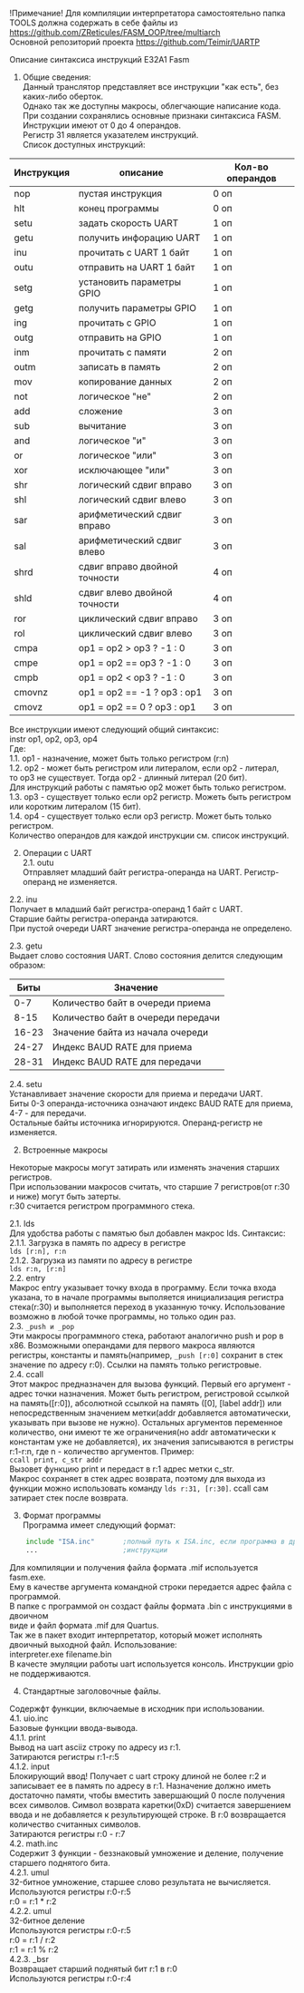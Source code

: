 !Примечание!
Для компиляции интерпретатора самостоятельно папка TOOLS должна содержать в себе файлы из <https://github.com/ZReticules/FASM_OOP/tree/multiarch>  
Основной репозиторий проекта <https://github.com/Teimir/UARTP>

Описание синтаксиса инструкций E32A1 Fasm  
1. Общие сведения:  
Данный транслятор представляет все инструкции "как есть", без каких-либо оберток.  
Однако так же доступны макросы, облегчающие написание кода.  
При создании сохранялись основные признаки синтаксиса FASM.  
Инструкции имеют от 0 до 4 операндов.  
Регистр 31 является указателем инструкций.  
Список доступных инструкций:  

| Инструкция| описание| Кол-во операндов |  
| ---| ---| ---| 
| nop| пустая инструкция|  0 оп |   
| hlt| конец программы|  0 оп |   
| setu| задать скорость UART|  1 оп |   
| getu| получить инфорацию UART|  1 оп |   
| inu| прочитать с UART 1 байт|  1 оп |   
| outu| отправить на UART 1 байт|  1 оп |   
| setg| установить параметры GPIO|  1 оп |   
| getg| получить параметры GPIO|  1 оп |   
| ing| прочитать с GPIO|  1 оп |   
| outg| отправить на GPIO|  1 оп |   
| inm| прочитать с памяти|  2 оп |   
| outm| записать в память|  2 оп |   
| mov| копирование данных|  2 оп |   
| not| логическое "не"|  2 оп |   
| add| сложение|  3 оп |   
| sub| вычитание|  3 оп |   
| and| логическое "и"|  3 оп |   
| or| логическое "или"|  3 оп |   
| xor| исключающее "или"|  3 оп |   
| shr| логический сдвиг вправо|  3 оп |   
| shl| логический сдвиг влево|  3 оп |   
| sar| арифметический сдвиг вправо|  3 оп |   
| sal| арифметический сдвиг влево|  3 оп |   
| shrd| сдвиг вправо двойной точности|  4 оп |   
| shld| сдвиг влево двойной точности|  4 оп |  
| ror| циклический сдвиг вправо|  3 оп |   
| rol| циклический сдвиг влево|  3 оп |   
| cmpa| op1 = op2 > op3 ? -1 : 0|  3 оп |   
| cmpe| op1 = op2 == op3 ? -1 : 0|  3 оп |   
| cmpb| op1 = op2 < op3 ? -1 : 0|  3 оп |   
| cmovnz| op1 = op2 == -1 ? op3 : op1|  3 оп |   
| cmovz| op1 = op2 == 0 ? op3 : op1|  3 оп |  
  
Все инструкции имеют следующий общий синтаксис:  
instr op1, op2, op3, op4  
Где:  
1.1. op1 - назначение, может быть только регистром (r:n)  
1.2. op2 - может быть регистром или литералом, если op2 - литерал,  
	то op3 не существует. Тогда op2 - длинный литерал (20 бит).  
	Для инструкций работы с памятью op2 может быть только регистром.  
1.3. op3 - существует только если op2 регистр. Можеть быть регистром  
	или коротким литералом (15 бит).   
1.4. op4 - существует только если op3 регистр. Может быть только регистром.  
Количество операндов для каждой инструкции см. список инструкций.  

2. Операции с UART  
2.1. outu  
   Отправляет младший байт регистра-операнда на UART. Регистр-операнд не изменяется.
     
2.2. inu  
   Получает в младший байт регистра-операнд 1 байт с UART.  
   Старшие байты регистра-операнда затираются.  
   При пустой очереди UART значение регистра-операнда не определено.  
     
2.3. getu  
   Выдает слово состояния UART. Слово состояния делится следующим образом:

   |Биты|Значение|
   |---|---|
   |0-7|Количество байт в очереди приема|
   |8-15|Количество байт в очереди передачи|
   |16-23|Значение байта из начала очереди|
   |24-27|Индекс BAUD RATE для приема|
   |28-31|Индекс BAUD RATE для передачи|

2.4. setu  
   Устанавливает значение скорости для приема и передачи UART.  
   Биты 0-3 операнда-источника означают индекс BAUD RATE для приема, 4-7 - для передачи.  
   Остальные байты источника игнорируются. Операнд-регистр не изменяется.  
     
2. Встроенные макросы
  
Некоторые макросы могут затирать или изменять значения старших регистров.  
При использовании макросов считать, что старшие 7 регистров(от r:30 и ниже) могут быть затерты.  
r:30 считается регистром программного стека.  
  
2.1. lds  
Для удобства работы с памятью был добавлен макрос lds. Синтаксис:  
2.1.1. Загрузка в память по адресу в регистре  
	`lds [r:n], r:n`  
2.1.2. Загрузка из памяти по адресу в регистре  
	`lds r:n, [r:n]`  
2.2. entry  
Макрос entry указывает точку входа в программу. Если точка входа указана, то в начале программы выполяется инициализация регистра стека(r:30) и выполняется переход в указанную точку. Использование возможно в любой точке программы, но только один раз.  
2.3. `_push и _pop`  
Эти макросы программного стека, работают аналогично push и pop в x86. Возможными операндами для первого макроса являются регистры, константы и память(например, `_push [r:0]` сохранит в стек значение по адресу r:0). Ссылки на память только регистровые.  
2.4. ccall  
Этот макрос предназначен для вызова функций. Первый его аргумент - адрес точки назначения. Может быть регистром, регистровой ссылкой на память([r:0]), абсолютной ссылкой на память ([0], [label addr]) или непосредственным значением метки(addr добавляется автоматически, указывать при вызове не нужно). Остальныx аргументов переменное количество, они имеют те же ограничения(но addr автоматически к константам уже не добавляется), их значения записываются в регистры r:1-r:n, где n - количество аргументов. Пример:  
`ccall print, c_str addr`  
Вызовет функцию print и передаст в r:1 адрес метки c_str.  
Макрос сохраняет в стек адрес возврата, поэтому для выхода из функции можно использовать команду `lds r:31, [r:30]`. ccall сам затирает стек после возврата.  
  
3. Формат программы  
Программа имеет следующий формат:  
```asm  
	include "ISA.inc"		;полный путь к ISA.inc, если программа в другой папке  
	...						;инструкции  
```	  
Для компиляции и получения файла формата .mif используется fasm.exe.  
Ему в качестве аргумента командной строки передается адрес файла с программой.  
В папке с программой он создаст файлы формата .bin с инструкциями в двоичном  
виде и файл формата .mif для Quartus.  
Так же в пакет входит интерпретатор, который может исполнять двоичный выходной файл. Использование:  
interpreter.exe filename.bin  
В качесте эмуляции работы uart используется консоль. Инструкции gpio не поддерживаются.  
  
4. Стандартные заголовочные файлы.
  
Содержфт функции, включаемые в исходник при использовании.  
4.1. uio.inc   
Базовые функции ввода-вывода.  
4.1.1. print  
Вывод на uart asciiz строку по адресу из r:1.  
Затираются регистры r:1-r:5  
4.1.2. input  
Блокирующий ввод!
Получает с uart строку длиной не более r:2 и записывает ее в память по адресу в r:1.
Назначение должно иметь достаточно памяти, чтобы вместить завершающий 0 после получения всех символов.
Символ возврата каретки(0xD) считается завершением ввода и не добавляется к результирующей строке.
В r:0 возвращается количество считанных символов.  
Затираются регистры r:0 - r:7  
4.2. math.inc  
Содержит 3 функции - беззнаковый умножение и деление, получение старшего поднятого бита.  
4.2.1. umul  
32-битное умножение, старшее слово результата не вычисляется.  
Используются регистры r:0-r:5  
r:0 = r:1 * r:2  
4.2.2. umul  
32-битное деление  
Используются регистры r:0-r:5  
r:0 = r:1 / r:2  
r:1 = r:1 % r:2  
4.2.3. _bsr  
Возвращает старший поднятый бит r:1 в r:0  
Используются регистры r:0-r:4  
